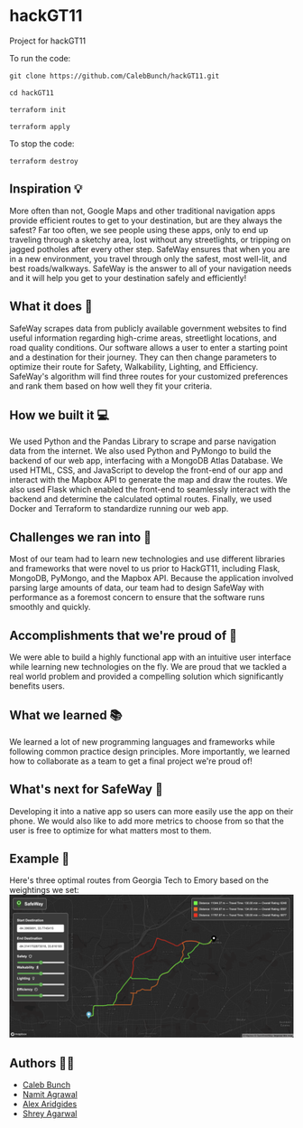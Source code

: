 # hackGT11

Project for hackGT11

To run the code:

```
git clone https://github.com/CalebBunch/hackGT11.git
```

```
cd hackGT11
```

```
terraform init
```

```
terraform apply
```

To stop the code:

```
terraform destroy
```

## Inspiration 💡

More often than not, Google Maps and other traditional navigation apps provide efficient routes to get to your destination, but are they always the safest? Far too often, we see people using these apps, only to end up traveling through a sketchy area, lost without any streetlights, or tripping on jagged potholes after every other step. SafeWay ensures that when you are in a new environment, you travel through only the safest, most well-lit, and best roads/walkways. SafeWay is the answer to all of your navigation needs and it will help you get to your destination safely and efficiently!

## What it does 🧐

SafeWay scrapes data from publicly available government websites to find useful information regarding high-crime areas, streetlight locations, and road quality conditions. Our software allows a user to enter a starting point and a destination for their journey. They can then change parameters to optimize their route for Safety, Walkability, Lighting, and Efficiency. SafeWay's algorithm will find three routes for your customized preferences and rank them based on how well they fit your criteria.

## How we built it 💻

We used Python and the Pandas Library to scrape and parse navigation data from the internet. We also used Python and PyMongo to build the backend of our web app, interfacing with a MongoDB Atlas Database. We used HTML, CSS, and JavaScript to develop the front-end of our app and interact with the Mapbox API to generate the map and draw the routes. We also used Flask which enabled the front-end to seamlessly interact with the backend and determine the calculated optimal routes. Finally, we used Docker and Terraform to standardize running our web app.

## Challenges we ran into 👾

Most of our team had to learn new technologies and use different libraries and frameworks that were novel to us prior to HackGT11, including Flask, MongoDB, PyMongo, and the Mapbox API. Because the application involved parsing large amounts of data, our team had to design SafeWay with performance as a foremost concern to ensure that the software runs smoothly and quickly.

## Accomplishments that we're proud of 🌟

We were able to build a highly functional app with an intuitive user interface while learning new technologies on the fly. We are proud that we tackled a real world problem and provided a compelling solution which significantly benefits users.

## What we learned 📚

We learned a lot of new programming languages and frameworks while following common practice design principles. More importantly, we learned how to collaborate as a team to get a final project we're proud of!

## What's next for SafeWay 🔮

Developing it into a native app so users can more easily use the app on their phone. We would also like to add more metrics to choose from so that the user is free to optimize for what matters most to them.

## Example 📸

Here's three optimal routes from Georgia Tech to Emory based on the weightings we set:
![Example Image](static/images/gt_emory_path.png)

## Authors 👨‍💻

- [Caleb Bunch](https://github.com/CalebBunch)
- [Namit Agrawal](https://github.com/Namitagr1)
- [Alex Aridgides](https://github.com/leapingturtlefrog)
- [Shrey Agarwal](https://github.com/agshrey)
